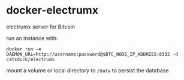 # docker-electrumx

electrumx server for Bitcoin

run an instance with:
```
docker run -e DAEMON_URL=http://username:password@$BTC_NODE_IP_ADDRESS:8332 -d catsduck/electrumx
```

mount a volume or local directory to `/data` to persist the database

